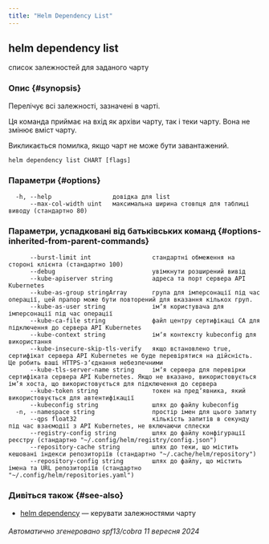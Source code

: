 ```yaml
---
title: "Helm Dependency List"
---
```


## helm dependency list

список залежностей для заданого чарту

### Опис {#synopsis}

Перелічує всі залежності, зазначені в чарті.

Ця команда приймає на вхід як архіви чарту, так і теки чарту. Вона не змінює вміст чарту.

Викликається помилка, якщо чарт не може бути завантажений.

```none
helm dependency list CHART [flags]
```

### Параметри {#options}

```none
  -h, --help                 довідка для list
      --max-col-width uint   максимальна ширина стовпця для таблиці виводу (стандартно 80)
```

### Параметри, успадковані від батьківських команд {#options-inherited-from-parent-commands}

```none
      --burst-limit int                 стандартні обмеження на стороні клієнта (стандартно 100)
      --debug                           увімкнути розширений вивід
      --kube-apiserver string           адреса та порт сервера API Kubernetes
      --kube-as-group stringArray       група для імперсонації під час операції, цей прапор може бути повторений для вказання кількох груп.
      --kube-as-user string             імʼя користувача для імперсонації під час операції
      --kube-ca-file string             файл центру сертифікаці СА для підключення до сервера API Kubernetes
      --kube-context string             імʼя контексту kubeconfig для використання
      --kube-insecure-skip-tls-verify   якщо встановлено true, сертифікат сервера API Kubernetes не буде перевірятися на дійсність. Це робить ваші HTTPS-зʼєднання небезпечними
      --kube-tls-server-name string     імʼя сервера для перевірки сертифіката сервера API Kubernetes. Якщо не вказано, використовується імʼя хоста, що використовується для підключення до сервера
      --kube-token string               токен на предʼявника, який використовується для автентифікації
      --kubeconfig string               шлях до файлу kubeconfig
  -n, --namespace string                простір імен для цього запиту
      --qps float32                     кількість запитів в секунду під час взаємодії з API Kubernetes, не включаючи сплески
      --registry-config string          шлях до файлу конфігурації реєстру (стандартно "~/.config/helm/registry/config.json")
      --repository-cache string         шлях до теки, що містить кешовані індекси репозиторіїв (стандартно "~/.cache/helm/repository")
      --repository-config string        шлях до файлу, що містить імена та URL репозиторіїв (стандартно "~/.config/helm/repositories.yaml")
```

### Дивіться також {#see-also}

* [helm dependency](helm_dependency.md) — керувати залежностями чарту

###### Автоматично згенеровано spf13/cobra 11 вересня 2024

